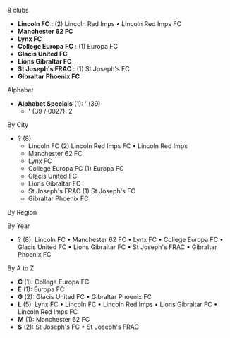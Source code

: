 8 clubs

- **Lincoln FC** : (2) Lincoln Red Imps • Lincoln Red Imps FC
- **Manchester 62 FC**
- **Lynx FC**
- **College Europa FC** : (1) Europa FC
- **Glacis United FC**
- **Lions Gibraltar FC**
- **St Joseph's FRAC** : (1) St Joseph's FC
- **Gibraltar Phoenix FC**




Alphabet

- **Alphabet Specials** (1):  ' (39)
  - **'** (39 / 0027): 2




By City

- ? (8): 
  - Lincoln FC  (2) Lincoln Red Imps FC • Lincoln Red Imps
  - Manchester 62 FC 
  - Lynx FC 
  - College Europa FC  (1) Europa FC
  - Glacis United FC 
  - Lions Gibraltar FC 
  - St Joseph's FRAC  (1) St Joseph's FC
  - Gibraltar Phoenix FC 




By Region





By Year

- ? (8):   Lincoln FC • Manchester 62 FC • Lynx FC • College Europa FC • Glacis United FC • Lions Gibraltar FC • St Joseph's FRAC • Gibraltar Phoenix FC






By A to Z

- **C** (1): College Europa FC
- **E** (1): Europa FC
- **G** (2): Glacis United FC • Gibraltar Phoenix FC
- **L** (5): Lynx FC • Lincoln FC • Lincoln Red Imps • Lions Gibraltar FC • Lincoln Red Imps FC
- **M** (1): Manchester 62 FC
- **S** (2): St Joseph's FC • St Joseph's FRAC




